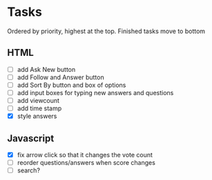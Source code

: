 # Tasks

Ordered by priority, highest at the top. Finished tasks move to bottom

## HTML
 - [ ] add Ask New button
 - [ ] add Follow and Answer button
 - [ ] add Sort By button and box of options
 - [ ] add input boxes for typing new answers and questions
 - [ ] add viewcount
 - [ ] add time stamp
 - [x] style answers

## Javascript
 - [x] fix arrow click so that it changes the vote count
 - [ ] reorder questions/answers when score changes
 - [ ] search?

